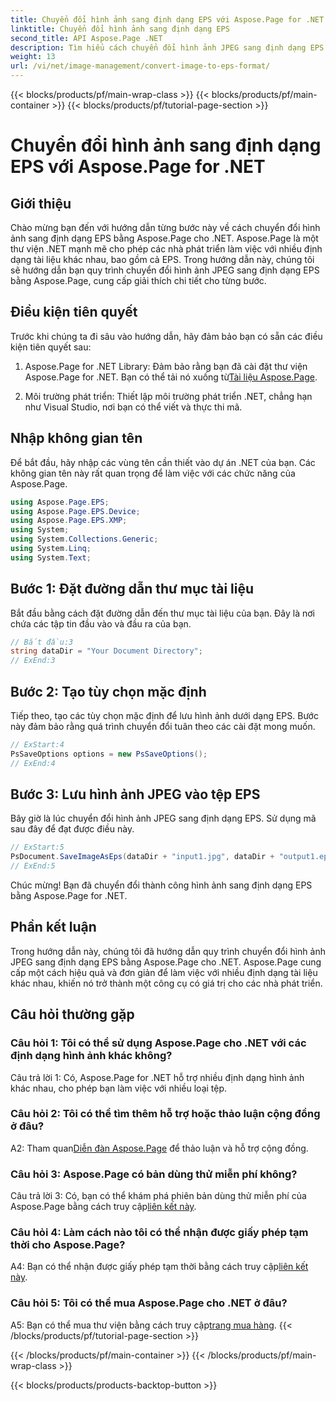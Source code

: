 ```yaml
---
title: Chuyển đổi hình ảnh sang định dạng EPS với Aspose.Page for .NET
linktitle: Chuyển đổi hình ảnh sang định dạng EPS
second_title: API Aspose.Page .NET
description: Tìm hiểu cách chuyển đổi hình ảnh JPEG sang định dạng EPS bằng Aspose.Page for .NET. Hướng dẫn toàn diện với hướng dẫn từng bước.
weight: 13
url: /vi/net/image-management/convert-image-to-eps-format/
---
```


{{< blocks/products/pf/main-wrap-class >}}
{{< blocks/products/pf/main-container >}}
{{< blocks/products/pf/tutorial-page-section >}}

# Chuyển đổi hình ảnh sang định dạng EPS với Aspose.Page for .NET

## Giới thiệu

Chào mừng bạn đến với hướng dẫn từng bước này về cách chuyển đổi hình ảnh sang định dạng EPS bằng Aspose.Page cho .NET. Aspose.Page là một thư viện .NET mạnh mẽ cho phép các nhà phát triển làm việc với nhiều định dạng tài liệu khác nhau, bao gồm cả EPS. Trong hướng dẫn này, chúng tôi sẽ hướng dẫn bạn quy trình chuyển đổi hình ảnh JPEG sang định dạng EPS bằng Aspose.Page, cung cấp giải thích chi tiết cho từng bước.

## Điều kiện tiên quyết

Trước khi chúng ta đi sâu vào hướng dẫn, hãy đảm bảo bạn có sẵn các điều kiện tiên quyết sau:

1.  Aspose.Page for .NET Library: Đảm bảo rằng bạn đã cài đặt thư viện Aspose.Page for .NET. Bạn có thể tải nó xuống từ[Tài liệu Aspose.Page](https://reference.aspose.com/page/net/).

2. Môi trường phát triển: Thiết lập môi trường phát triển .NET, chẳng hạn như Visual Studio, nơi bạn có thể viết và thực thi mã.

## Nhập không gian tên

Để bắt đầu, hãy nhập các vùng tên cần thiết vào dự án .NET của bạn. Các không gian tên này rất quan trọng để làm việc với các chức năng của Aspose.Page.

```csharp
using Aspose.Page.EPS;
using Aspose.Page.EPS.Device;
using Aspose.Page.EPS.XMP;
using System;
using System.Collections.Generic;
using System.Linq;
using System.Text;
```

## Bước 1: Đặt đường dẫn thư mục tài liệu

Bắt đầu bằng cách đặt đường dẫn đến thư mục tài liệu của bạn. Đây là nơi chứa các tập tin đầu vào và đầu ra của bạn.

```csharp
// Bắt đầu:3
string dataDir = "Your Document Directory";
// ExEnd:3
```

## Bước 2: Tạo tùy chọn mặc định

Tiếp theo, tạo các tùy chọn mặc định để lưu hình ảnh dưới dạng EPS. Bước này đảm bảo rằng quá trình chuyển đổi tuân theo các cài đặt mong muốn.

```csharp
// ExStart:4
PsSaveOptions options = new PsSaveOptions();
// ExEnd:4
```

## Bước 3: Lưu hình ảnh JPEG vào tệp EPS

Bây giờ là lúc chuyển đổi hình ảnh JPEG sang định dạng EPS. Sử dụng mã sau đây để đạt được điều này.

```csharp
// ExStart:5
PsDocument.SaveImageAsEps(dataDir + "input1.jpg", dataDir + "output1.eps", options);
// ExEnd:5
```

Chúc mừng! Bạn đã chuyển đổi thành công hình ảnh sang định dạng EPS bằng Aspose.Page for .NET.

## Phần kết luận

Trong hướng dẫn này, chúng tôi đã hướng dẫn quy trình chuyển đổi hình ảnh JPEG sang định dạng EPS bằng Aspose.Page cho .NET. Aspose.Page cung cấp một cách hiệu quả và đơn giản để làm việc với nhiều định dạng tài liệu khác nhau, khiến nó trở thành một công cụ có giá trị cho các nhà phát triển.

## Câu hỏi thường gặp

### Câu hỏi 1: Tôi có thể sử dụng Aspose.Page cho .NET với các định dạng hình ảnh khác không?

Câu trả lời 1: Có, Aspose.Page for .NET hỗ trợ nhiều định dạng hình ảnh khác nhau, cho phép bạn làm việc với nhiều loại tệp.

### Câu hỏi 2: Tôi có thể tìm thêm hỗ trợ hoặc thảo luận cộng đồng ở đâu?

 A2: Tham quan[Diễn đàn Aspose.Page](https://forum.aspose.com/c/page/39) để thảo luận và hỗ trợ cộng đồng.

### Câu hỏi 3: Aspose.Page có bản dùng thử miễn phí không?

 Câu trả lời 3: Có, bạn có thể khám phá phiên bản dùng thử miễn phí của Aspose.Page bằng cách truy cập[liên kết này](https://releases.aspose.com/).

### Câu hỏi 4: Làm cách nào tôi có thể nhận được giấy phép tạm thời cho Aspose.Page?

 A4: Bạn có thể nhận được giấy phép tạm thời bằng cách truy cập[liên kết này](https://purchase.aspose.com/temporary-license/).

### Câu hỏi 5: Tôi có thể mua Aspose.Page cho .NET ở đâu?

A5: Bạn có thể mua thư viện bằng cách truy cập[trang mua hàng](https://purchase.aspose.com/buy).
{{< /blocks/products/pf/tutorial-page-section >}}

{{< /blocks/products/pf/main-container >}}
{{< /blocks/products/pf/main-wrap-class >}}

{{< blocks/products/products-backtop-button >}}
